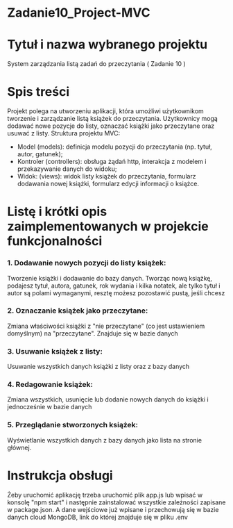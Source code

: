 # Zadanie10_Project-MVC
# Tytuł i nazwa wybranego projektu
System zarządzania listą zadań do przeczytania ( Zadanie 10 )
# Spis treści
Projekt polega na utworzeniu aplikacji, która umożliwi użytkownikom tworzenie i zarządzanie listą książek do przeczytania.
Użytkownicy mogą dodawać nowe pozycje do listy, oznaczać książki jako przeczytane oraz usuwać z listy.
Struktura projektu MVC:
- Model (models): definicja modelu pozycji do przeczytania (np. tytuł, autor, gatunek);
- Kontroler (controllers): obsługa żądań http, interakcja z modelem i przekazywanie danych do widoku;
- Widok: (views): widok listy książek do przeczytania, formularz dodawania nowej książki, formularz edycji informacji o książce.
# Listę i krótki opis zaimplementowanych w projekcie funkcjonalności
### 1. Dodawanie nowych pozycji do listy książek:
Tworzenie książki i dodawanie do bazy danych. Tworząc nową książkę, podajesz tytuł, autora, gatunek, rok wydania i kilka notatek, ale tylko tytuł i autor są polami wymaganymi, resztę możesz pozostawić pustą, jeśli chcesz
### 2. Oznaczanie książek jako przeczytane:
Zmiana właściwości książki z "nie przeczytane" (co jest ustawieniem domyślnym) na "przeczytane". Znajduje się w bazie danych
### 3. Usuwanie książek z listy:
Usuwanie wszystkich danych książki z listy oraz z bazy danych 
### 4. Redagowanie książek:
Zmiana wszystkich, usunięcie lub dodanie nowych danych do książki i jednocześnie w bazie danych
### 5. Przeglądanie stworzonych książek:
Wyświetlanie wszystkich danych z bazy danych jako lista na stronie głównej.
# Instrukcja obsługi
Żeby uruchomić aplikację trzeba uruchomić plik app.js lub wpisać w konsolę "npm start" i następnie zainstalować wszystkie zależności zapisane w package.json. A dane wejściowe już wpisane i przechowują się w bazie danych cloud MongoDB, link do której znajduje się w pliku .env
